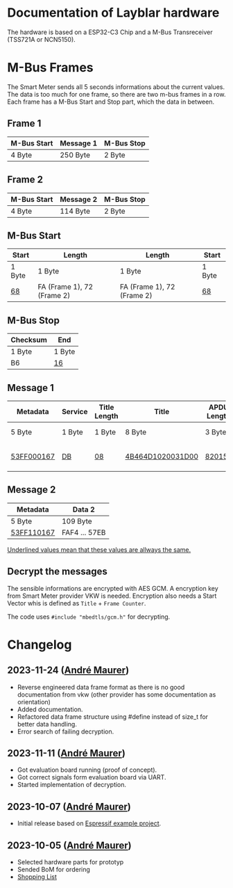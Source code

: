# Documentation of Layblar hardware

The hardware is based on a ESP32-C3 Chip and a M-Bus Transreceiver (TSS721A or NCN5150).

# M-Bus Frames

The Smart Meter sends all 5 seconds informations about the current values. The data is too much for one frame, so there are two m-bus frames in a row. Each frame has a M-Bus Start and Stop part, which the data in between.

## Frame 1

| M-Bus Start | Message 1 | M-Bus Stop |
| ----------- | --------- | ---------- |
| 4 Byte      | 250 Byte  | 2 Byte     |

## Frame 2

| M-Bus Start | Message 2 | M-Bus Stop |
| ----------- | --------- | ---------- |
| 4 Byte      | 114 Byte  | 2 Byte     |

## M-Bus Start

| Start     | Length                     | Length                     | Start     |
| --------- | -------------------------- | -------------------------- | --------- |
| 1 Byte    | 1 Byte                     | 1 Byte                     | 1 Byte    |
| <u>68</u> | FA (Frame 1), 72 (Frame 2) | FA (Frame 1), 72 (Frame 2) | <u>68</u> |

## M-Bus Stop

| Checksum | End       |
| -------- | --------- |
| 1 Byte   | 1 Byte    |
| B6       | <u>16</u> |

## Message 1

| Metadata          | Service   | Title Length | Title                   | APDU Length   | Security  | Frame Counter | Data 1        |
| ----------------- | --------- | ------------ | ----------------------- | ------------- | --------- | ------------- | ------------- |
| 5 Byte            | 1 Byte    | 1 Byte       | 8 Byte                  | 3 Byte        | 1 Byte    | 4 Byte        | 227 Byte      |
| <u>53FF000167</u> | <u>DB</u> | <u>08</u>    | <u>4B464D1020031D00</u> | <u>820155</u> | <u>21</u> | 0001C91E      | 8BEE ... 8BF5 |

## Message 2

| Metadata          | Data 2        |
| ----------------- | ------------- |
| 5 Byte            | 109 Byte      |
| <u>53FF110167</u> | FAF4 ... 57EB |

<u>Underlined values mean that these values are allways the same.</u>

## Decrypt the messages

The sensible informations are encrypted with AES GCM. A encryption key from Smart Meter provider VKW is needed. Encryption also needs a Start Vector whis is defined as `Title` + `Frame Counter`.



The code uses `#include "mbedtls/gcm.h"` for decrypting.







# Changelog

## 2023-11-24 ([André Maurer](https://github.com/bouncecom))

- Reverse engineered data frame format as there is no good documentation from vkw (other provider has some documentation as orientation)
- Added documentation.
- Refactored data frame structure using #define instead of size_t for better data handling.
- Error search of failing decryption. 

## 2023-11-11 ([André Maurer](https://github.com/bouncecom))

- Got evaluation board running (proof of concept).
- Got correct signals form evaluation board via UART.
- Started implementation of decryption.


## 2023-10-07 ([André Maurer](https://github.com/bouncecom))

- Initial release based on [Espressif example project](https://github.com/espressif/esp-idf/tree/master/examples/protocols/mqtt/tcp).

## 2023-10-05 ([André Maurer](https://github.com/bouncecom))

- Selected hardware parts for prototyp
- Sended BoM for ordering
- <a href="https://layblar.github.io/layblar_esp32/img/order_05102023.png" target="_blank">Shopping List</a>
